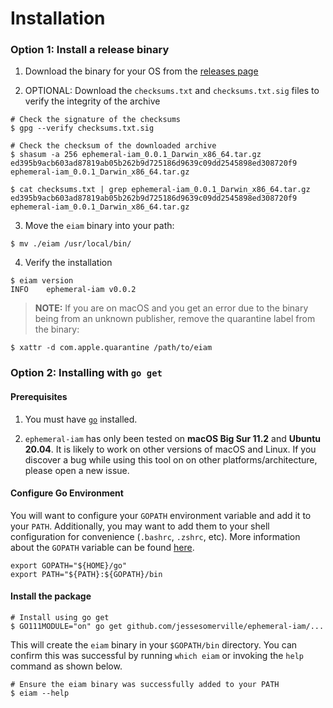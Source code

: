 # Installation

### Option 1: Install a release binary

1. Download the binary for your OS from the [releases page](https://github.com/jessesomerville/ephemeral-iam/releases)

2. OPTIONAL: Download the `checksums.txt` and `checksums.txt.sig` files to verify the integrity of the archive

```shell
# Check the signature of the checksums
$ gpg --verify checksums.txt.sig

# Check the checksum of the downloaded archive
$ shasum -a 256 ephemeral-iam_0.0.1_Darwin_x86_64.tar.gz
ed395b9acb603ad87819ab05b262b9d725186d9639c09dd2545898ed308720f9  ephemeral-iam_0.0.1_Darwin_x86_64.tar.gz

$ cat checksums.txt | grep ephemeral-iam_0.0.1_Darwin_x86_64.tar.gz
ed395b9acb603ad87819ab05b262b9d725186d9639c09dd2545898ed308720f9  ephemeral-iam_0.0.1_Darwin_x86_64.tar.gz
```

3. Move the `eiam` binary into your path:

```shell
$ mv ./eiam /usr/local/bin/
```

4. Verify the installation

```shell
$ eiam version
INFO    ephemeral-iam v0.0.2
```

> **NOTE:** If you are on macOS and you get an error due to the binary being from an unknown publisher, remove
> the quarantine label from the binary:

```shell
$ xattr -d com.apple.quarantine /path/to/eiam
```

### Option 2: Installing with `go get`
#### Prerequisites

1. You must have [`go`](https://golang.org/doc/install) installed.

2. `ephemeral-iam` has only been tested on **macOS Big Sur 11.2** and **Ubuntu 20.04**.
   It is likely to work on other versions of macOS and Linux.  If you discover
   a bug while using this tool on on other platforms/architecture, please open a
   new issue.

#### Configure Go Environment

You will want to configure your `GOPATH` environment variable and add it to
your `PATH`.  Additionally, you may want to add them to your shell configuration
for convenience (`.bashrc`, `.zshrc`, etc). More information about the `GOPATH`
variable can be found [here](https://github.com/golang/go/wiki/GOPATH).

```shell
export GOPATH="${HOME}/go"
export PATH="${PATH}:${GOPATH}/bin
```

#### Install the package
```shell
# Install using go get
$ GO111MODULE="on" go get github.com/jessesomerville/ephemeral-iam/...
```

This will create the `eiam` binary in your `$GOPATH/bin` directory. You can
confirm this was successful by running `which eiam` or invoking the `help`
command as shown below.

```shell
# Ensure the eiam binary was successfully added to your PATH
$ eiam --help
```